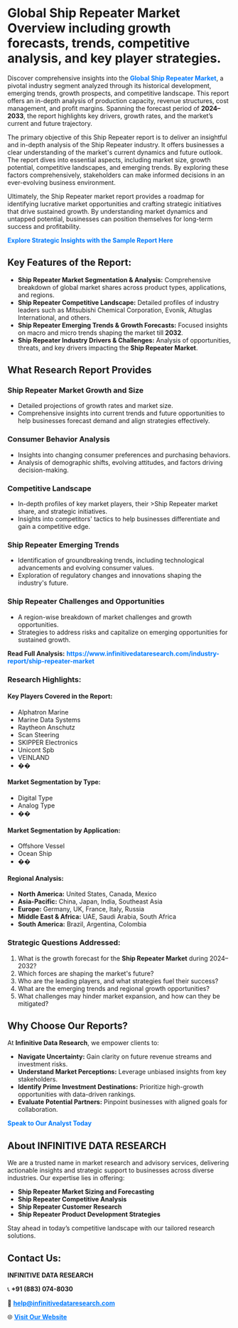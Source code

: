 <h1>Global Ship Repeater Market Overview including growth forecasts, trends, competitive analysis, and key player strategies.</h1>
<p>
Discover comprehensive insights into the 
<a href="https://www.infinitivedataresearch.com/industry-report/ship-repeater-market" rel="dofollow" style="color: #007BFF; text-decoration: none;"><strong>Global Ship Repeater Market</strong></a>, a pivotal industry segment analyzed through its historical development, emerging trends, growth prospects, and competitive landscape. This report offers an in-depth analysis of production capacity, revenue structures, cost management, and profit margins. Spanning the forecast period of <strong>2024–2033</strong>, the report highlights key drivers, growth rates, and the market’s current and future trajectory.
</p>
<p>
The primary objective of this Ship Repeater report is to deliver an insightful and in-depth analysis of the Ship Repeater industry. It offers businesses a clear understanding of the market's current dynamics and future outlook. The report dives into essential aspects, including market size, growth potential, competitive landscapes, and emerging trends. By exploring these factors comprehensively, stakeholders can make informed decisions in an ever-evolving business environment.
</p>
<p>
Ultimately, the Ship Repeater market report provides a roadmap for identifying lucrative market opportunities and crafting strategic initiatives that drive sustained growth. By understanding market dynamics and untapped potential, businesses can position themselves for long-term success and profitability.
</p>
<p>
<a href="https://www.infinitivedataresearch.com/request-sample/reportId=109600" style="color: #007BFF; text-decoration: none;"><strong>Explore Strategic Insights with the Sample Report Here</strong></a>
</p>

<h2>Key Features of the Report:</h2>
<ul>
<li><strong>Ship Repeater Market Segmentation & Analysis:</strong> Comprehensive breakdown of global market shares across product types, applications, and regions.</li>
<li><strong>Ship Repeater Competitive Landscape:</strong> Detailed profiles of industry leaders such as Mitsubishi Chemical Corporation, Evonik, Altuglas International, and others.</li>
<li><strong>Ship Repeater Emerging Trends & Growth Forecasts:</strong> Focused insights on macro and micro trends shaping the market till <strong>2032</strong>.</li>
<li><strong>Ship Repeater Industry Drivers & Challenges:</strong> Analysis of opportunities, threats, and key drivers impacting the <strong>Ship Repeater Market</strong>.</li>
</ul>

<h2>What Research Report Provides</h2>
<h3>Ship Repeater Market Growth and Size</h3>
<ul>
<li>Detailed projections of growth rates and market size.</li>
<li>Comprehensive insights into current trends and future opportunities to help businesses forecast demand and align strategies effectively.</li>
</ul>

<h3>Consumer Behavior Analysis</h3>
<ul>
<li>Insights into changing consumer preferences and purchasing behaviors.</li>
<li>Analysis of demographic shifts, evolving attitudes, and factors driving decision-making.</li>
</ul>

<h3>Competitive Landscape</h3>
<ul>
<li>In-depth profiles of key market players, their >Ship Repeater market share, and strategic initiatives.</li>
<li>Insights into competitors' tactics to help businesses differentiate and gain a competitive edge.</li>
</ul>

<h3>Ship Repeater Emerging Trends</h3>
<ul>
<li>Identification of groundbreaking trends, including technological advancements and evolving consumer values.</li>
<li>Exploration of regulatory changes and innovations shaping the industry's future.</li>
</ul>

<h3>Ship Repeater Challenges and Opportunities</h3>
<ul>
<li>A region-wise breakdown of market challenges and growth opportunities.</li>
<li>Strategies to address risks and capitalize on emerging opportunities for sustained growth.</li>
</ul>
<p><strong>Read Full Analysis:</strong> <a href="https://www.infinitivedataresearch.com/industry-report/ship-repeater-market" rel="dofollow" style="color: #007BFF; text-decoration: none;"><strong>https://www.infinitivedataresearch.com/industry-report/ship-repeater-market</strong></a></p>
<h3>Research Highlights:</h3>
<h4>Key Players Covered in the Report:</h4>
<ul><li>Alphatron Marine</li><li>Marine Data Systems</li><li>Raytheon Anschutz</li><li>Scan Steering</li><li>SKIPPER Electronics</li><li>Unicont Spb</li><li>VEINLAND</li><li>��</li></ul>
<h4>Market Segmentation by Type:</h4>
<ul><li>Digital Type</li><li>Analog Type</li><li>��</li></ul>
<h4>Market Segmentation by Application:</h4>
<ul><li>Offshore Vessel</li><li>Ocean Ship</li><li>��</li></ul>

<h4>Regional Analysis:</h4>
<ul>
<li><strong>North America:</strong> United States, Canada, Mexico</li>
<li><strong>Asia-Pacific:</strong> China, Japan, India, Southeast Asia</li>
<li><strong>Europe:</strong> Germany, UK, France, Italy, Russia</li>
<li><strong>Middle East & Africa:</strong> UAE, Saudi Arabia, South Africa</li>
<li><strong>South America:</strong> Brazil, Argentina, Colombia</li>
</ul>

<h3>Strategic Questions Addressed:</h3>
<ol>
<li>What is the growth forecast for the <strong>Ship Repeater Market</strong> during 2024–2032?</li>
<li>Which forces are shaping the market's future?</li>
<li>Who are the leading players, and what strategies fuel their success?</li>
<li>What are the emerging trends and regional growth opportunities?</li>
<li>What challenges may hinder market expansion, and how can they be mitigated?</li>
</ol>

<h2>Why Choose Our Reports?</h2>
<p>At <strong>Infinitive Data Research</strong>, we empower clients to:</p>
<ul>
<li><strong>Navigate Uncertainty:</strong> Gain clarity on future revenue streams and investment risks.</li>
<li><strong>Understand Market Perceptions:</strong> Leverage unbiased insights from key stakeholders.</li>
<li><strong>Identify Prime Investment Destinations:</strong> Prioritize high-growth opportunities with data-driven rankings.</li>
<li><strong>Evaluate Potential Partners:</strong> Pinpoint businesses with aligned goals for collaboration.</li>
</ul>
<p><a href="https://www.infinitivedataresearch.com/industry-report/ship-repeater-market" rel="dofollow" style="color: #007BFF; text-decoration: none;"><strong>Speak to Our Analyst Today</strong></a></p>

<h2>About INFINITIVE DATA RESEARCH</h2>
<p>We are a trusted name in market research and advisory services, delivering actionable insights and strategic support to businesses across diverse industries. Our expertise lies in offering:</p>
<ul>
<li><strong>Ship Repeater Market Sizing and Forecasting</strong></li>
<li><strong>Ship Repeater Competitive Analysis</strong></li>
<li><strong>Ship Repeater Customer Research</strong></li>
<li><strong>Ship Repeater Product Development Strategies</strong></li>
</ul>
<p>Stay ahead in today’s competitive landscape with our tailored research solutions.</p>

<h2>Contact Us:</h2>
<p><strong>INFINITIVE DATA RESEARCH</strong></p>
<p>📞 <strong>+91 (883) 074-8030</strong></p>
<p>📧 <strong><a href="mailto:help@infinitivedataresearch.com" style="color: #007BFF;">help@infinitivedataresearch.com</a></strong></p>
<p>🌐 <strong><a href="https://www.infinitivedataresearch.com" rel="dofollow" style="color: #007BFF;">Visit Our Website</a></strong></p>